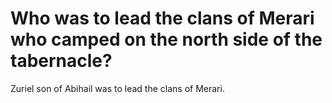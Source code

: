 # Who was to lead the clans of Merari who camped on the north side of the tabernacle?

Zuriel son of Abihail was to lead the clans of Merari.
